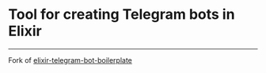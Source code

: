 # Tool for creating Telegram bots in Elixir

---

Fork of [elixir-telegram-bot-boilerplate](https://github.com/lubien/elixir-telegram-bot-boilerplate)

